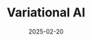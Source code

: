 ---  
layout: startup_page  
title: "Variational AI"  
id: "variational.ai"  
permalink: "/variationalaivariational.ai02202025/"  
website: "https://variational.ai/"  
funding_round: "Seed+"  
funding_amount: "$5.5M"  
investors: "Nimbus Synergies, Merck Global Health Innovation Fund, Quimby Investments, Threshold Impact, Defined Capital, Flying Fish, A&E Investment, Nepenthe Capital"  
about: "Variational AI is developing Enki™, an advanced foundation model for small molecule drug discovery. This model empowers biopharmaceutical chemistry teams to efficiently discover and optimize novel hits and leads, accelerating early-stage drug discovery. Their generative AI approach aims to redefine the unit economics of drug discovery."  
markets: "AI, Biopharma, Drug Discovery"  
hq: "Vancouver, British Columbia, Canada"  
founded_year: "2019"  
linkedin: "https://www.linkedin.com/company/variational-ai"  
twitter: "https://twitter.com/VariationalAI"  
instagram: ""  
facebook: ""  
crunchbase: "https://www.crunchbase.com/organization/variational-ai"  
pitchbook: "https://pitchbook.com/profiles/company/432784-27"  

date_display: "20-Feb-2025"  
date: "2025-02-20"

# SEO Optimization  
meta_title: "Variational AI - Seed+ Funding ($5.5M)"  
meta_description: "Variational AI, Variational AI is developing Enki™, an advanced foundation model for small molecule drug discovery. This model empowers biopharmaceutical chemistry te..."  
meta_keywords: "Variational AI, AI, Biopharma, Drug Discovery, Seed+ funding"  
canonical_url: "https://startup.projectstartups.com/variationalaivariational.ai02202025/"  
---